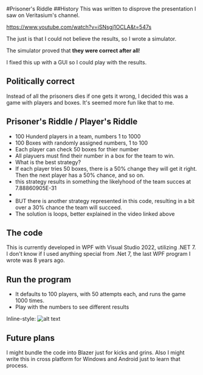 #Prisoner's Riddle
##History
This was written to disprove the presentation I saw on Veritasium's channel.

https://www.youtube.com/watch?v=iSNsgj1OCLA&t=547s

The just is that I could not believe the results, so I wrote a simulator.

The simulator proved that **they were correct after all**!

I fixed this up with a GUI so I could play with the results.

## Politically correct

Instead of all the prisoners dies if one gets it wrong, I decided this was a game with players and boxes. It's seemed more fun like that to me.

## Prisoner's Riddle / Player's Riddle

- 100 Hunderd players in a team, numbers 1 to 1000
- 100 Boxes with randomly assigned numbers, 1 to 100
- Each player can check 50 boxes for thier number
- All playuers must find their number in a box for the team to win.
- What is the best strategy?
- If each player tries 50 boxes, there is a 50% change they will get it right. Then the next player has a 50% chance, and so on.
- this strategy results in something the likelyhood of the team succes at 7.88860905E-31
-
- BUT there is another strategy represented in this code, resulting in a bit over a 30% chance the team will succeed.
- The solution is loops, better explained in the video linked above

## The code

This is currently developed in WPF with Visual Studio 2022, utilizing
.NET 7. I don't know if I used anything special from .Net 7, the last WPF program I wrote was 8 years ago.

## Run the program

- It defaults to 100 players, with 50 attempts each, and runs the game 1000 times.
- Play with the numbers to see different results

Inline-style:
![alt text](https://github.com/rwgreene999/PrisonersRiddle/ScreenResults.png "screen view")

## Future plans

I might bundle the code into Blazer just for kicks and grins. Also I might write this in cross platform for Windows and Android just to learn that process.
